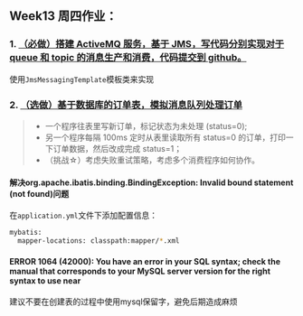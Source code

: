 
## Week13 周四作业：
### 1. [（必做）搭建 ActiveMQ 服务，基于 JMS，写代码分别实现对于 queue 和 topic 的消息生产和消费，代码提交到 github。](src/main/java/io/byk/activemq/jms)

使用`JmsMessagingTemplate`模板类来实现

### 2. [（选做）基于数据库的订单表，模拟消息队列处理订单](src/main/java/io/byk/queue/order)

> - 一个程序往表里写新订单，标记状态为未处理 (status=0);
> - 另一个程序每隔 100ms 定时从表里读取所有 status=0 的订单，打印一下订单数据，然后改成完成 status=1；
> - （挑战☆）考虑失败重试策略，考虑多个消费程序如何协作。

#### 解决org.apache.ibatis.binding.BindingException: Invalid bound statement (not found)问题

在`application.yml`文件下添加配置信息：

```sh
mybatis:
  mapper-locations: classpath:mapper/*.xml
```

#### ERROR 1064 (42000): You have an error in your SQL syntax; check the manual that corresponds to your MySQL server version for the right syntax to use near 

建议不要在创建表的过程中使用mysql保留字，避免后期造成麻烦

